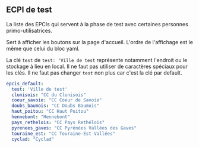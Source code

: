 ## ECPI de test

La liste des EPCIs qui servent à la phase de test avec certaines personnes primo-utilisatrices.

Sert à afficher les boutons sur la page d'accueil. L'ordre de l'affichage est le même que celui du bloc yaml.

La clé `test` de `test: 'Ville de test` représente notamment l'endroit ou le stockage à lieu en local. Il ne faut pas utiliser de caractères spéciaux pour les clés.
Il ne faut pas changer `test` non plus car c'est la clé par default.

```yaml
epcis_default:
  test: 'Ville de test'
  clunisois: "CC du Clunisois"
  coeur_savoie: "CC Coeur de Savoie"
  doubs_baumois: "CC Doubs Baumois"
  haut_poitou: "CC Haut Poitou"
  hennebont: "Hennebont"
  pays_rethelois: "CC Pays Rethélois"
  pyrenees_gaves: "CC Pyrénées Vallées des Gaves"
  touraine_est: "CC Touraine-Est Vallées"
  cyclad: "Cyclad"

```
